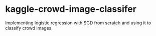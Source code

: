 # kaggle-crowd-image-classifer
Implementing logistic regression with SGD from scratch and using it to classify crowd images.
